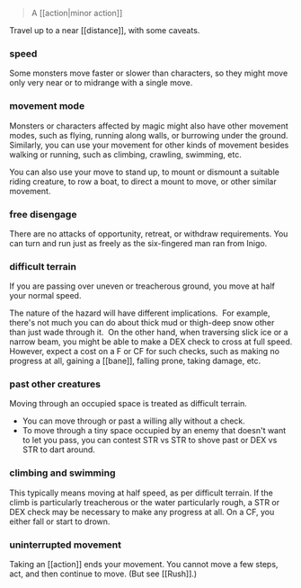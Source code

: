> A [[action|minor action]]

Travel up to a near [[distance]], with some caveats.

### speed

Some monsters move faster or slower than characters, so they might move only very near or to midrange with a single move.

### movement mode

Monsters or characters affected by magic might also have other movement modes, such as flying, running along walls, or burrowing under the ground.  Similarly, you can use your movement for other kinds of movement besides walking or running, such as climbing, crawling, swimming, etc. 

You can also use your move to stand up, to mount or dismount a suitable riding creature, to row a boat, to direct a mount to move, or other similar movement.

### free disengage

There are no attacks of opportunity, retreat, or withdraw requirements. You can turn and run just as freely as the six-fingered man ran from Inigo.

### difficult terrain

If you are passing over uneven or treacherous ground, you move at half your normal speed. 

The nature of the hazard will have different implications.  For example, there's not much you can do about thick mud or thigh-deep snow other than just wade through it.  On the other hand, when traversing slick ice or a narrow beam, you might be able to make a DEX check to cross at full speed. However, expect a cost on a F or CF for such checks, such as making no progress at all, gaining a [[bane]], falling prone, taking damage, etc.

### past other creatures

Moving through an occupied space is treated as difficult terrain.

* You can move through or past a willing ally without a check. 
* To move through a tiny space occupied by an enemy that doesn't want to let you pass, you can contest STR vs STR to shove past or DEX vs STR to dart around.

### climbing and swimming

This typically means moving at half speed, as per difficult terrain. If the climb is particularly treacherous or the water particularly rough, a STR or DEX check may be necessary to make any progress at all. On a CF, you either fall or start to drown.

### uninterrupted movement

Taking an [[action]] ends your movement. You cannot move a few steps, act, and then continue to move.  (But see [[Rush]].)

